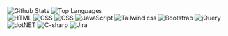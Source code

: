 <div>
  <img src="https://github-readme-stats.vercel.app/api?username=efalsken&border_radius=9&rank_icon=github&theme=transparent" alt="Github Stats">
  <img src="https://github-readme-stats.vercel.app/api/top-langs/?username=efalsken&layout=compact&border_radius=9&theme=transparent" alt="Top Languages">
<!--   <img src="https://github-readme-streak-stats-flame-iota.vercel.app?user=efalsken&border_radius=9&theme=transparent" alt="GitHub Streak"> -->
</div>

<div>
  <img src="https://img.shields.io/badge/html5-%23E34F26.svg?style=for-the-badge&logo=html5&logoColor=white" alt="HTML">
  <img src="https://img.shields.io/badge/css3-%231572B6.svg?style=for-the-badge&logo=css3&logoColor=white" alt="CSS">
  <img src="https://img.shields.io/badge/typescript-%233178C6.svg?style=for-the-badge&logo=typescript&logoColor=white" alt="CSS">
  <img src="https://img.shields.io/badge/javascript-%23323330.svg?style=for-the-badge&logo=javascript&logoColor=white" alt="JavaScript">
  <img src="https://img.shields.io/badge/tailwindcss-%2338B2AC.svg?style=for-the-badge&logo=tailwind-css&logoColor=white" alt="Tailwind css">
  <img src="https://img.shields.io/badge/bootstrap-%238511FA.svg?style=for-the-badge&logo=bootstrap&logoColor=white" alt="Bootstrap">
  <img src="https://img.shields.io/badge/jquery-%230769AD.svg?style=for-the-badge&logo=jquery&logoColor=white" alt="jQuery">
  <img src="https://img.shields.io/badge/-.net%209.0-blueviolet.svg?style=for-the-badge&logo=dotnet&logoColor=white" alt="dotNET">
  <img src="https://img.shields.io/badge/C%23-239120?style=for-the-badge&logo=sharp&logoColor=white" alt="C-sharp">
  <img src="https://img.shields.io/badge/jira-0052cc?style=for-the-badge&logo=jira&logoColor=white" alt="Jira">
</div>
